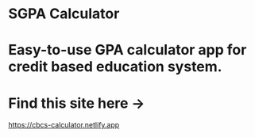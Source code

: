 # SGPA Calculator
# Easy-to-use GPA calculator app for credit based education system.

# Find this site here ->
https://cbcs-calculator.netlify.app
